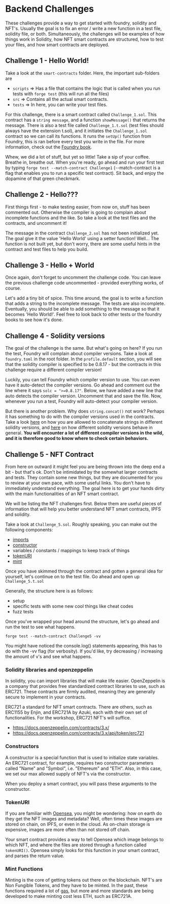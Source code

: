 # Backend Challenges

These challenges provide a way to get started with foundry, solidity and NFT's. Usually the goal is to fix an error / write a new function in a test file, solidity file, or both. Simultaneously, the challenges will be examples of how things work in Solidity, how NFT smart contracts are structured, how to test your files, and how smart contracts are deployed.

## Challenge 1 - Hello World!

Take a look at the `smart-contracts` folder. Here, the important sub-folders are

- `scripts` => Has a file that contains the logic that is called when you run tests with `forge test` (this will run all the files)
- `src` => Contains all the actual smart contracts.
- `tests` => In here, you can write your test files.

For this challenge, there is a smart contract called `Challenge_1.sol`. This contract has a `string message`, and a function `showMessage()` that returns the message. There is also a test file called `Challenge_1.t.sol` (test files should always have the extension t.sol), and it initiates the `Challenge_1.sol` contract so we can call its functions. It runs the `setUp()` function from Foundry, this is ran before every test you write in the file. For more information, check out the [Foundry book](https://book.getfoundry.sh/forge/writing-tests).

Whew, we did a lot of stuff, but yet so little! Take a sip of your coffee. Breathe in, breathe out. When you're ready, go ahead and run your first test by typing `forge test --match-contract Challenge1` (--match-contract is a flag that enables you to run a specific test contract). Sit back, and enjoy the dopamine of that green checkmark.

## Challenge 2 - Hello???

First things first - to make testing easier, from now on, stuff has been commented out. Otherwise the compiler is going to complain about incomplete functions and the like. So take a look at the test files and the contracts, and uncomment it!

The message in the contract `Challenge_2.sol` has not been initialized yet. The goal give it the value 'Hello World' using a setter function! Well... The function is not built yet, but don't worry, there are some useful hints in the contract and test files to help you build.

## Challenge 3 - Hello + World

Once again, don't forget to uncomment the challenge code. You can leave the previous challenge code uncommented - provided everything works, of course.

Let's add a tiny bit of spice. This time around, the goal is to write a function that adds a string to the incomplete message. The tests are also incomplete. Eventually, you should be able to add something to the message so that it becomes 'Hello World!'. Feel free to look back to other tests or the foundry books to see how it's done.

## Challenge 4 - Solidity versions

The goal of the challenge is the same. But what's going on here? If you run the test, Foundry will complain about compiler versions. Take a look at `foundry.toml` in the root folder. In the `profile.default` section, you will see that the solidity compiler is specified to be 0.8.17 - but the contracts in this challenge require a different compiler version!

Luckily, you can tell Foundry which compiler version to use. You can even have it auto-detect the compiler versions. Go ahead and comment out the line where it says `solc = ">=0.8.17"`. Below, we have added a new line that auto detects the compiler version. Uncomment that and save the file. Now, whenever you run a test, Foundry will auto-detect your compiler version.

But there is another problem. Why does `string.concat()` not work? Perhaps it has something to do with the compiler versions used in the contracts. Take a look [here](https://ethereum.stackexchange.com/questions/729/how-to-concatenate-strings-in-solidity) on how you are allowed to concatenate strings in different solidity versions, and [here](https://docs.soliditylang.org/en/v0.8.17/080-breaking-changes.html) on how different solidity versions behave in general. **You will encounter a lot of different compiler versions in the wild, and it is therefore good to know where to check certain behaviors.**

## Challenge 5 - NFT Contract

From here on outward it might feel you are being thrown into the deep end a bit - but that's ok. Don't be intimidated by the somewhat larger contracts and tests. They contain some new things, but they are documented for you to review at your own pace, with some useful links. You don't have to immediately understand everything. The goal here is to get your hands dirty with the main functionalities of an NFT smart contract.

We will be listing the NFT challenges first. Below them are useful pieces of information that will help you better understand NFT smart contracts, IPFS and solidity.

Take a look at `Challenge_5.sol`. Roughly speaking, you can make out the following components:

- [imports](#solidity-libraries-and-openzeppelin)
- [constructor](#constructors)
- variables / constants / mappings to keep track of things
- [tokenURI](#tokenURI)
- [mint](#mint-functions)

Once you have skimmed through the contract and gotten a general idea for yourself, let's continue on to the test file. Go ahead and open up `Challenge_5.t.sol`

Generally, the structure here is as follows:

- setup
- specific tests with some new cool things like cheat codes
- fuzz tests

Once you've wrapped your head around the structure, let's go ahead and run the test to see what happens.

`forge test --match-contract Challenge5 -vv`

You might have noticed the console.log() statements appearing, this has to do with the -vv flag (for verbosity). If you'd like, try decreasing / increasing the amount of v's and see what happens.

### Solidity libraries and openzeppelin
In solidity, you can import libraries that will make life easier. OpenZeppelin is a company that provides free standardized contract libraries to use, such as ERC721. These contracts are firmly audited, meaning they are generally secure to implement in your contracts.

ERC721 a standard for NFT smart contracts. There are others, such as ERC1155 by Enjin, and ERC721A by Azuki, each with their own set of functionalities. For the workshop, ERC721 NFT's will suffice.

* https://docs.openzeppelin.com/contracts/3.x/
* https://docs.openzeppelin.com/contracts/3.x/api/token/erc721

### Constructors
A constructor is a special function that is used to initialize state variables. An ERC721 contract, for example, requires two constructor parameters called "Name" and "Symbol", i.e. "Ethereum" and "ETH". Also, in this case, we set our max allowed supply of NFT's via the constructor. 

When you deploy a smart contract, you will pass these arguments to the constructor.

### TokenURI
If you are familiar with [Opensea](https://opensea.io/), you might be wondering: how on earth do they get the NFT images and metadata? Well, often times these images are stored on chain, on IPFS, or even in the cloud. As on-chain storage is expensive, images are more often than not stored off chain. 

Your smart contract provides a way to tell Opensea which image belongs to which NFT, and where the files are stored through a function called ```tokenURI()```. Opensea simply looks for this function in your smart contract, and parses the return value.

### Mint Functions
Minting is the core of getting tokens out there on the blockchain. NFT's are Non Fungible Tokens, and they have to be minted. In the past, these functions required a lot of [gas](https://cryptomarketpool.com/gas-in-solidity-smart-contracts), but more and more standards are being developed to make minting cost less ETH, such as ERC721A.